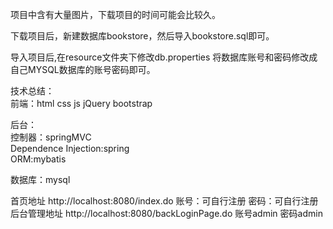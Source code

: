 项目中含有大量图片，下载项目的时间可能会比较久。

下载项目后，新建数据库bookstore，然后导入bookstore.sql即可。

导入项目后,在resource文件夹下修改db.properties 将数据库账号和密码修改成自己MYSQL数据库的账号密码即可。

技术总结：<br>
前端：html css js jQuery bootstrap

后台：<br>
  控制器：springMVC <br>
  Dependence Injection:spring<br>
  ORM:mybatis<br>

数据库：mysql

首页地址 http://localhost:8080/index.do
账号：可自行注册
密码：可自行注册
后台管理地址 http://localhost:8080/backLoginPage.do
账号admin
密码admin